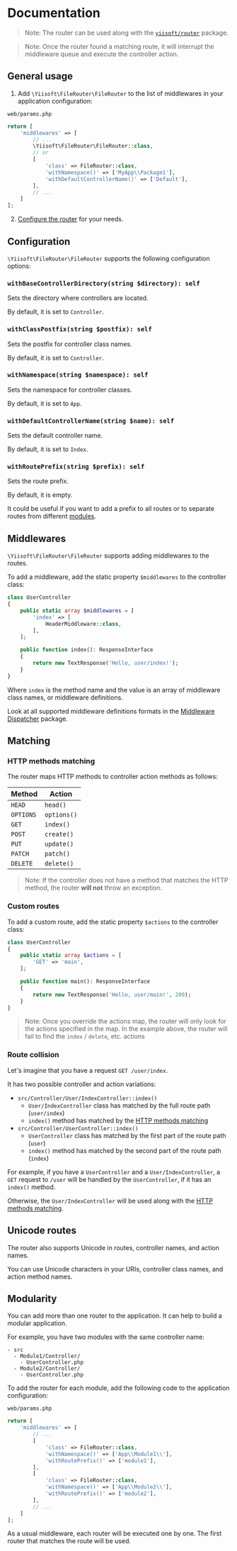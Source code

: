 # Documentation

> Note: The router can be used along with the [`yiisoft/router`](https://github.com/yiisoft/router) package.

> Note: Once the router found a matching route, it will interrupt the middleware queue and execute the controller
> action.

## General usage

1. Add `\Yiisoft\FileRouter\FileRouter` to the list of middlewares in your application configuration:

`web/params.php`

```php
return [
    'middlewares' => [
        // ...
        \Yiisoft\FileRouter\FileRouter::class,
        // or
        [
            'class' => FileRouter::class,
            'withNamespace()' => ['MyApp\\Package1'],
            'withDefaultControllerName()' => ['Default'],
        ],
        // ...
    ]
];
```

2. [Configure the router](#configuration) for your needs.

## Configuration

`\Yiisoft\FileRouter\FileRouter` supports the following configuration options:

### `withBaseControllerDirectory(string $directory): self`

Sets the directory where controllers are located.

By default, it is set to `Controller`.

### `withClassPostfix(string $postfix): self`

Sets the postfix for controller class names.

By default, it is set to `Controller`.

### `withNamespace(string $namespace): self`

Sets the namespace for controller classes.

By default, it is set to `App`.

### `withDefaultControllerName(string $name): self`

Sets the default controller name.

By default, it is set to `Index`.

### `withRoutePrefix(string $prefix): self`

Sets the route prefix.

By default, it is empty.

It could be useful if you want to add a prefix to all routes or to separate routes from different [modules](#modularity).

## Middlewares

`\Yiisoft\FileRouter\FileRouter` supports adding middlewares to the routes.

To add a middleware, add the static property `$middlewares` to the controller class:

```php
class UserController
{
    public static array $middlewares = [
        'index' => [
            HeaderMiddleware::class,
        ],
    ];

    public function index(): ResponseInterface
    {
        return new TextResponse('Hello, user/index!');
    }
}
```

Where `index` is the method name and the value is an array of middleware class names, or middleware definitions.

Look at all supported middleware definitions formats in
the [Middleware Dispatcher](https://github.com/yiisoft/middleware-dispatcher#general-usage) package.

## Matching

### HTTP methods matching

The router maps HTTP methods to controller action methods as follows:

| Method    | Action      |
|-----------|-------------|
| `HEAD`    | `head()`    |
| `OPTIONS` | `options()` |
| `GET`     | `index()`   |
| `POST`    | `create()`  |
| `PUT`     | `update()`  |
| `PATCH`   | `patch()`   |
| `DELETE`  | `delete()`  |

> Note: If the controller does not have a method that matches the HTTP method, the router **will not** throw an exception.

### Custom routes

To add a custom route, add the static property `$actions` to the controller class:

```php
class UserController
{
    public static array $actions = [
        'GET' => 'main',
    ];

    public function main(): ResponseInterface
    {
        return new TextResponse('Hello, user/main!', 200);
    }
}
```

> Note: Once you override the actions map, the router will only look for the actions specified in the map.
> In the example above, the router will fail to find the `index` / `delete`, etc. actions


### Route collision

Let's imagine that you have a request `GET /user/index`.

It has two possible controller and action variations:

- `src/Controller/User/IndexController::index()`
  - `User/IndexController` class has matched by the full route path (`user/index`)
  - `index()` method has matched by the [HTTP methods matching](#http-methods-matching)
- `src/Controller/UserController::index()`
  - `UserController` class has matched by the first part of the route path (`user`)
  - `index()` method has matched by the second part of the route path (`index`)

For example, if you have a `UserController` and a `User/IndexController`, a `GET` request to `/user` will be handled
by the `UserController`, if it has an `index()` method.

Otherwise, the `User/IndexController` will be used along with the [HTTP methods matching](#http-methods-matching).

## Unicode routes

The router also supports Unicode in routes, controller names, and action names.

You can use Unicode characters in your URIs, controller class names, and action method names.

## Modularity

You can add more than one router to the application. It can help to build a modular application.

For example, you have two modules with the same controller name:

```text
- src
  - Module1/Controller/
    - UserController.php
  - Module2/Controller/
    - UserController.php
```

To add the router for each module, add the following code to the application configuration:

`web/params.php`

```php
return [
    'middlewares' => [
        // ...
        [
            'class' => FileRouter::class,
            'withNamespace()' => ['App\\Module1\\'],
            'withRoutePrefix()' => ['module1'],
        ],
        [
            'class' => FileRouter::class,
            'withNamespace()' => ['App\\Module2\\'],
            'withRoutePrefix()' => ['module2'],
        ],
        // ...
    ]
];
```

As a usual middleware, each router will be executed one by one. The first router that matches the route will be used.
